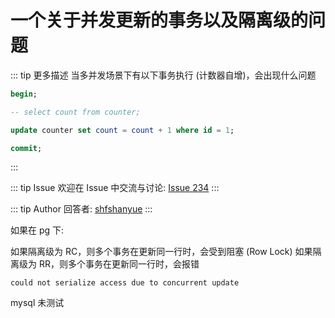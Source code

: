 # 一个关于并发更新的事务以及隔离级的问题

::: tip 更多描述 
 当多并发场景下有以下事务执行 (计数器自增)，会出现什么问题

``` sql
begin;

-- select count from counter;

update counter set count = count + 1 where id = 1;

commit;
``` 
:::

::: tip Issue 
 欢迎在 Issue 中交流与讨论: [Issue 234](https://github.com/shfshanyue/Daily-Question/issues/234) 
:::

::: tip Author 
回答者: [shfshanyue](https://github.com/shfshanyue) 
:::

如果在 pg 下:

如果隔离级为 RC，则多个事务在更新同一行时，会受到阻塞 (Row Lock)
如果隔离级为 RR，则多个事务在更新同一行时，会报错

```
could not serialize access due to concurrent update
```

mysql 未测试